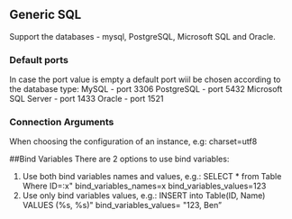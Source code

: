 ## Generic SQL
Support the databases - mysql, PostgreSQL, Microsoft SQL and Oracle.

### Default ports
In case the port value is empty a default port wiil be chosen according to the database type:
MySQL - port 3306
PostgreSQL - port 5432
Microsoft SQL Server - port 1433
Oracle - port 1521


### Connection Arguments
When choosing the configuration of an instance, e.g:
charset=utf8


##Bind Variables 
There are 2 options to use bind variables:
1. Use both bind variables names and values, e.g.:
    SELECT * from Table Where ID=:x" bind_variables_names=x bind_variables_values=123
2. Use only bind variables values, e.g.:
    INSERT into Table(ID, Name) VALUES (%s, %s)" bind_variables_values= "123, Ben”
